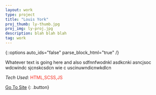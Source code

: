 ```yaml
---
layout: work
type: project
title: "Louis York"
proj_thumb: ly-thumb.jpg
proj_img: ly-proj.jpg
description: blah blah blah
tag: work
---
```


{::options auto_ids="false" parse_block_html="true" /}

Whatever text is going here and also
sdfnnfwodnkl asdkcnki asncjsoc wdcwindc sjcnskcsdcn wie c
uscinuwndicnwkdlcn

*Tech Used:* <span style="color:#F82D20">HTML,SCSS,JS</span>

<a href="http://louisyork.com" target="_blank">Go To Site</a>
{: .button}
